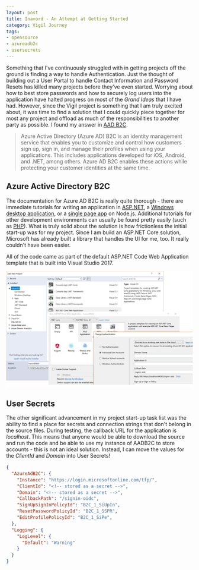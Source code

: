 ```yaml
---
layout: post
title: Inavord - An Attempt at Getting Started
category: Vigil Journey
tags:
- opensource
- azureadb2c
- usersecrets
---
```


Something that I've continuously struggled with in getting projects off the ground is finding a way to handle Authentication. Just the thought of building out a User Portal to handle Contact Information and Password Resets has killed many projects before they've even started. Worrying about how to best store passwords and how to securely log users into the application have halted progress on most of the _Grand Ideas_ that I have had. However, since the Vigil project is something that I am truly excited about, it was time to find a solution that I could quickly piece together for most any project and offload as much of the responsibilities to another party as possible. I found my answer in [AAD B2C](https://docs.microsoft.com/en-us/azure/active-directory-b2c/active-directory-b2c-overview).
> Azure Active Directory (Azure AD) B2C is an identity management service that enables you to customize and control how customers sign up, sign in, and manage their profiles when using your applications. This includes applications developed for iOS, Android, and .NET, among others. Azure AD B2C enables these actions while protecting your customer identities at the same time.

## Azure Active Directory B2C

The documentation for Azure AD B2C is really quite thorough - there are immediate tutorials for writing an application in [ASP.NET](https://docs.microsoft.com/en-us/azure/active-directory-b2c/active-directory-b2c-tutorials-web-app), a [Windows desktop application](https://docs.microsoft.com/en-us/azure/active-directory-b2c/active-directory-b2c-tutorials-desktop-app), or a [single page app](https://docs.microsoft.com/en-us/azure/active-directory-b2c/active-directory-b2c-tutorials-spa) on Node.js.  Additional tutorials for other development environments can usually be found pretty easily (such as [PHP](https://azure.microsoft.com/en-us/resources/samples/active-directory-b2c-php-webapp-openidconnect/)). What is truly solid about the solution is how frictionless the initial start-up was for my project. Since I am build an ASP.NET Core solution, Microsoft has already built a library that handles the UI for me, too. It really couldn't have been easier.

All of the code came as part of the default ASP.NET Code Web Application template that is built into Visual Studio 2017.

![Visual Studio 2017 New ASP.NET Code Web Application with Individual User Accounts authentication](/images/vs2017-new-aspnet-code-web-application-individual-user-accounts.png)

## User Secrets

The other significant advancement in my project start-up task list was the ability to find a place for secrets and connection strings that don't belong in the source files. During testing, the callback URL for the application is _localhost_. This means that anyone would be able to download the source and run the code and be able to use my instance of AADB2C to store accounts - this is not an ideal solution. Instead, I can move the values for the _ClientId_ and _Domain_ into User Secrets!

``` json
{
  "AzureAdB2C": {
    "Instance": "https://login.microsoftonline.com/tfp/",
    "ClientId": "<!-- stored as a secret -->",
    "Domain": "<!-- stored as a secret -->",
    "CallbackPath": "/signin-oidc",
    "SignUpSignInPolicyId": "B2C_1_SiUpIn",
    "ResetPasswordPolicyId": "B2C_1_SSPR",
    "EditProfilePolicyId": "B2C_1_SiPe",
  },
  "Logging": {
    "LogLevel": {
      "Default": "Warning"
    }
  }
}
```